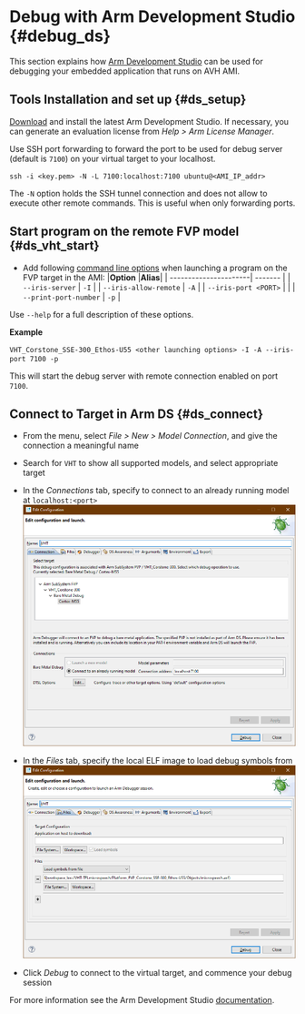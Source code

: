 # Debug with Arm Development Studio {#debug_ds}

This section explains how [Arm Development Studio](https://developer.arm.com/tools-and-software/embedded/arm-development-studio) can be used for debugging your embedded application that runs on AVH AMI.

## Tools Installation and set up {#ds_setup}

[Download](https://developer.arm.com/tools-and-software/embedded/arm-development-studio/downloads) and install the latest Arm Development Studio. If necessary, you can generate an evaluation license from _Help > Arm License Manager_.

Use SSH port forwarding to forward the port to be used for debug server (default is `7100`) on your virtual target to your localhost.
```
ssh -i <key.pem> -N -L 7100:localhost:7100 ubuntu@<AMI_IP_addr>
```

The `-N` option holds the SSH tunnel connection and does not allow to execute other remote commands. This is useful when only forwarding ports.

## Start program on the remote FVP model {#ds_vht_start}

- Add following [command line options](../../simulation/html/Using.html#Options) when launching a program on the FVP target in the AMI:
|**Option**             |**Alias**|
| ----------------------| ------- |
| `--iris-server`       | `-I`    |
| `--iris-allow-remote` | `-A`    |
| `--iris-port <PORT>`  |         |
| `--print-port-number` | `-p`    |

Use `--help` for a full description of these options.

**Example**

```
VHT_Corstone_SSE-300_Ethos-U55 <other launching options> -I -A --iris-port 7100 -p
```

This will start the debug server with remote connection enabled on port `7100`.

## Connect to Target in Arm DS {#ds_connect}

- From the menu, select _File > New > Model Connection_, and give the connection a meaningful name
- Search for `VHT` to show all supported models, and select appropriate target
- In the _Connections_ tab, specify to connect to an already running model at `localhost:<port>`<br>
![Connections Tab](images/debug_config1.png)

- In the _Files_ tab, specify the local ELF image to load debug symbols from<br>
![Files Tab](images/debug_config2b.png)

- Click _Debug_ to connect to the virtual target, and commence your debug session

For more information see the Arm Development Studio [documentation](https://developer.arm.com/documentation/101469/latest/Debugging-code/Configuring-a-connection-to-an-external-Fixed-Virtual-Platform--FVP--for-bare-metal-application-debug).

